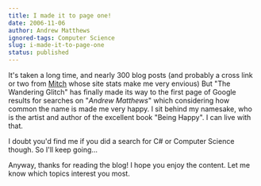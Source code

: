 ```yaml
---
title: I made it to page one!
date: 2006-11-06
author: Andrew Matthews
ignored-tags: Computer Science
slug: i-made-it-to-page-one
status: published
---
```


It's taken a long time, and nearly 300 blog posts (and probably a cross link or two from [Mitch](http://notgartner.wordpress.com) whose site stats make me very envious) But "The Wandering Glitch" has finally made its way to the first page of Google results for searches on "*Andrew Matthews*" which considering how common the name is made me very happy. I sit behind my namesake, who is the artist and author of the excellent book "Being Happy". I can live with that.

I doubt you'd find me if you did a search for C\# or Computer Science though. So I'll keep going...

Anyway, thanks for reading the blog! I hope you enjoy the content. Let me know which topics interest you most.
